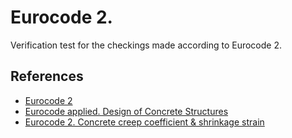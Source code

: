 # Eurocode 2.

Verification test for the checkings made according to Eurocode 2.

## References

 - [Eurocode 2](https://eurocodes.jrc.ec.europa.eu/EN-Eurocodes/eurocode-2-design-concrete-structures)
 - [Eurocode applied. Design of Concrete Structures](https://eurocodeapplied.com/design/en1992)
 - [Eurocode 2. Concrete creep coefficient & shrinkage strain](https://eurocodeapplied.com/design/en1992/creep-shrinkage)
